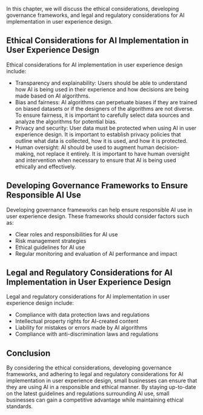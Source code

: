 

In this chapter, we will discuss the ethical considerations, developing governance frameworks, and legal and regulatory considerations for AI implementation in user experience design.

Ethical Considerations for AI Implementation in User Experience Design
----------------------------------------------------------------------

Ethical considerations for AI implementation in user experience design include:

* Transparency and explainability: Users should be able to understand how AI is being used in their experience and how decisions are being made based on AI algorithms.
* Bias and fairness: AI algorithms can perpetuate biases if they are trained on biased datasets or if the designers of the algorithms are not diverse. To ensure fairness, it is important to carefully select data sources and analyze the algorithms for potential bias.
* Privacy and security: User data must be protected when using AI in user experience design. It is important to establish privacy policies that outline what data is collected, how it is used, and how it is protected.
* Human oversight: AI should be used to augment human decision-making, not replace it entirely. It is important to have human oversight and intervention when necessary to ensure that AI is being used ethically and effectively.

Developing Governance Frameworks to Ensure Responsible AI Use
-------------------------------------------------------------

Developing governance frameworks can help ensure responsible AI use in user experience design. These frameworks should consider factors such as:

* Clear roles and responsibilities for AI use
* Risk management strategies
* Ethical guidelines for AI use
* Regular monitoring and evaluation of AI performance and impact

Legal and Regulatory Considerations for AI Implementation in User Experience Design
-----------------------------------------------------------------------------------

Legal and regulatory considerations for AI implementation in user experience design include:

* Compliance with data protection laws and regulations
* Intellectual property rights for AI-created content
* Liability for mistakes or errors made by AI algorithms
* Compliance with anti-discrimination laws and regulations

Conclusion
----------

By considering the ethical considerations, developing governance frameworks, and adhering to legal and regulatory considerations for AI implementation in user experience design, small businesses can ensure that they are using AI in a responsible and ethical manner. By staying up-to-date on the latest guidelines and regulations surrounding AI use, small businesses can gain a competitive advantage while maintaining ethical standards.
